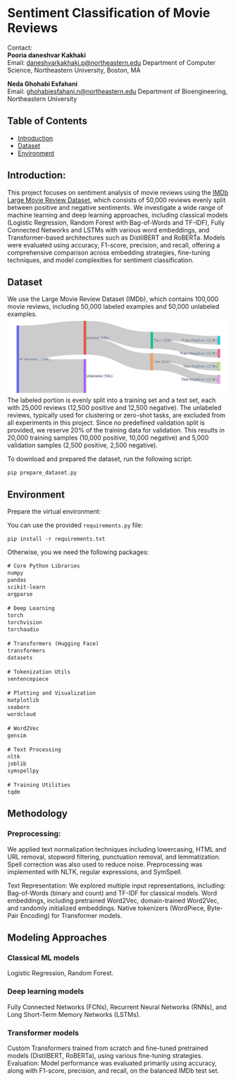 # Sentiment Classification of Movie Reviews

Contact:  
**Pooria daneshvar Kakhaki**  
Email: [daneshvarkakhaki.p@northeastern.edu](mailto:daneshvarkakhaki.p@northeastern.edu)  Department of Computer Science, Northeastern University, Boston, MA

**Neda Ghohabi Esfahani**  
Email: [ghohabiesfahani.n@northeastern.edu](mailto:ghohabiesfahani.n@northeastern.edu) Department of Bioengineering, Northeastern University

## Table of Contents

- [Introduction](#introduction)
- [Dataset](#dataset)
- [Environment](#environment)


## Introduction: 

This project focuses on sentiment analysis of movie reviews using the [IMDb Large Movie Review Dataset](https://www.kaggle.com/datasets/lakshmi25npathi/imdb-dataset-of-50k-movie-reviews?datasetId=134715&sortBy=dateRun&tab=profile), which consists of 50,000 reviews evenly split between positive and negative sentiments. We investigate a wide range of machine learning and deep learning approaches, including classical models (Logistic Regression, Random Forest with Bag-of-Words and TF-IDF), Fully Connected Networks and LSTMs with various word embeddings, and Transformer-based architectures such as DistilBERT and RoBERTa. Models were evaluated using accuracy, F1-score, precision, and recall, offering a comprehensive comparison across embedding strategies, fine-tuning techniques, and model complexities for sentiment classification.

## Dataset
We use the Large Movie Review Dataset (IMDb), which contains 100,000 movie reviews, including 50,000 labeled examples and 50,000 unlabeled examples. ![dataset](images/dataset_sankey.png) The labeled portion is evenly split into a training set and a test set, each with 25,000 reviews (12,500 positive and 12,500 negative). The unlabeled reviews, typically used for clustering or zero-shot tasks, are excluded from all experiments in this project. Since no predefined validation split is provided, we reserve 20% of the training data for validation. This results in 20,000 training samples (10,000 positive, 10,000 negative) and 5,000 validation samples (2,500 positive, 2,500 negative).

To download and prepared the dataset, run the following script:

```shell
pip prepare_dataset.py
```

## Environment

Prepare the virtual environment:

You can use the provided `requirements.py` file:
```shell
pip install -r requirements.txt
```

Otherwise, you we need the following packages:

```shell
# Core Python Libraries
numpy
pandas
scikit-learn
argparse

# Deep Learning
torch
torchvision
torchaudio

# Transformers (Hugging Face)
transformers
datasets

# Tokenization Utils
sentencepiece

# Plotting and Visualization
matplotlib
seaborn
wordcloud

# Word2Vec
gensim

# Text Processing
nltk
joblib
symspellpy

# Training Utilities
tqdm
```

## Methodology
### Preprocessing:
We applied text normalization techniques including lowercasing, HTML and URL removal, stopword filtering, punctuation removal, and lemmatization. Spell correction was also used to reduce noise. Preprocessing was implemented with NLTK, regular expressions, and SymSpell.

Text Representation:
We explored multiple input representations, including:
Bag-of-Words (binary and count) and TF-IDF for classical models.
Word embeddings, including pretrained Word2Vec, domain-trained Word2Vec, and randomly initialized embeddings.
Native tokenizers (WordPiece, Byte-Pair Encoding) for Transformer models.

## Modeling Approaches

### Classical ML models
Logistic Regression, Random Forest.

### Deep learning models
Fully Connected Networks (FCNs), Recurrent Neural Networks (RNNs), and Long Short-Term Memory Networks (LSTMs).

### Transformer models
Custom Transformers trained from scratch and fine-tuned pretrained models (DistilBERT, RoBERTa), using various fine-tuning strategies.
Evaluation:
Model performance was evaluated primarily using accuracy, along with F1-score, precision, and recall, on the balanced IMDb test set.


